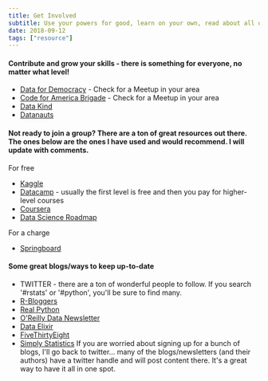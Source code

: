 ```yaml
---
title: Get Involved
subtitle: Use your powers for good, learn on your own, read about all of the interesting work happening.
date: 2018-09-12
tags: ["resource"]
---
```

#### **Contribute** and **grow** your skills - there is something for everyone, no matter what level!

- [Data for Democracy](http://datafordemocracy.org/about.html) - Check for a Meetup in your area
- [Code for America Brigade](https://brigade.codeforamerica.org) - Check for a Meetup in your area
- [Data Kind](https://www.datakind.org)
- [Datanauts](https://open.nasa.gov/explore/)

#### Not ready to join a group? There are a ton of great resources out there. The ones below are the ones I have used and would recommend. I will update with comments.

For free
- [Kaggle](https://www.kaggle.com/)
- [Datacamp](https://www.datacamp.com) - usually the first level is free and then you pay for higher-level courses
- [Coursera](https://www.coursera.org)
- [Data Science Roadmap](https://github.com/hasbrain/data-science-roadmap?utm_campaign=Data_Elixir&utm_medium=email&utm_source=Data_Elixir_200)

For a charge
- [Springboard](https://www.springboard.com)

#### Some great blogs/ways to keep up-to-date
- TWITTER - there are a ton of wonderful people to follow. If you search '#rstats' or '#python', you'll be sure to find many.
- [R-Bloggers](https://www.r-bloggers.com)
- [Real Python](https://realpython.com)
- [O'Reilly Data Newsletter](https://www.oreilly.com/data/newsletter.html)
- [Data Elixir](https://dataelixir.com)
- [FiveThirtyEight](https://fivethirtyeight.com)
- [Simply Statistics](https://simplystatistics.org)
If you are worried about signing up for a bunch of blogs, I'll go back to twitter... many of the blogs/newsletters (and their authors) have a twitter handle and will post content there. It's a great way to have it all in one spot.